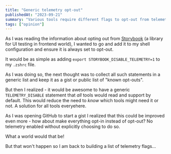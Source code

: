 ```yaml
---
title: "Generic telemetry opt-out"
publishedAt: "2023-09-21"
summary: "Various tools require different flags to opt-out from telemetry. Can we simplify this?"
tags: ["opinion"]
---
```


As I was reading the information about opting out from [Storybook](https://storybook.js.org/docs/react/configure/telemetry/) (a library for UI testing in frontend world), I wanted to go and add it to my shell configuration and ensure it is always set to
opt-out.

It would be as simple as adding `export STORYBOOK_DISABLE_TELEMETRY=1` to my
`.zshrc` file.

As I was doing so, the next thought was to collect all such statements in a
generic list and keep it as a gist or public list of "known opt-outs".

But then I realized - it would be awesome to have a generic `TELEMETRY_DISABLE`
statement that _all_ tools would read and support by default. This would reduce
the need to _know_ which tools might need it or not. A solution for all tools
everyehere.

As I was opening GitHub to start a gist I realized that this could be improved
even more - how about make everything opt-in instead of opt-out? No telemetry
enabled without explicitly choosing to do so.

What a world would that be!

But that won't happen so I am back to building a list of telemetry flags...